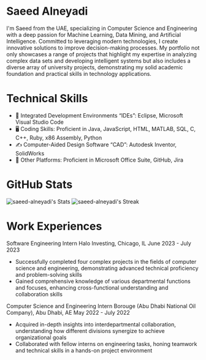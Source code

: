 # Saeed Alneyadi
I'm Saeed from the UAE, specializing in Computer Science and Engineering with a deep passion for Machine Learning, Data Mining, and Artificial Intelligence. Committed to leveraging modern technologies, I create innovative solutions to improve decision-making processes. My portfolio not only showcases a range of projects that highlight my expertise in analyzing complex data sets and developing intelligent systems but also includes a diverse array of university projects, demonstrating my solid academic foundation and practical skills in technology applications.

# Technical Skills 
* 📀 Integrated Development Environments “IDEs”: Eclipse, Microsoft Visual Studio Code
* 🖥️ Coding Skills: Proficient in Java, JavaScript, HTML, MATLAB, SQL, C, C++, Ruby, x86 Assembly, Python
* ✍️ Computer-Aided Design Software “CAD”: Autodesk Inventor, SolidWorks
* 💼 Other Platforms: Proficient in Microsoft Office Suite, GitHub, Jira

# GitHub Stats
![saeed-alneyadi's Stats](https://github-readme-stats.vercel.app/api?username=saeed-alneyadi&theme=default&show_icons=true&hide_border=false&count_private=true)
![saeed-alneyadi's Streak](https://github-readme-streak-stats.herokuapp.com/?user=saeed-alneyadi&theme=default&hide_border=false)

# Work Experiences
Software Engineering Intern
Halo Investing, Chicago, IL
June 2023 - July 2023
* Successfully completed four complex projects in the fields of computer science and engineering, demonstrating advanced technical proficiency and problem-solving skills
* Gained comprehensive knowledge of various departmental functions and focuses, enhancing cross-functional understanding and collaboration skills

Computer Science and Engineering Intern
Borouge (Abu Dhabi National Oil Company), Abu Dhabi, AE
May 2022 - July 2022
* Acquired in-depth insights into interdepartmental collaboration, understanding how different divisions synergize to achieve organizational goals
* Collaborated with fellow interns on engineering tasks, honing teamwork and technical skills in a hands-on project environment
